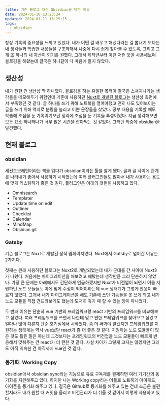 ```yaml
---
title: 기존 블로그 대신 Obsidian을 택한 이유
date: 2024-01-10 13:23:24
updated: 2024-01-11 13:29:15
tags:
  - obsidian
---
```

항상 기록의 중요성을 느끼고 있었다. 내가 어떤 걸 배우고 해냈다라는 걸 뽑내기 보다는 내 생각들과 학습한 내용들을 구조화해서 나중에 다시 쉽게 찾아볼 수 있도록, 그리고 그게 또 하나의 내 자산이 되기를 원했다. 그래서 제작년부터 이런 저런 툴을 사용해보며 블로깅을 해왔는데 결국은 하나같이 다 마음에 들지 않았다.
## 생산성
내가 원한 건 생산성 딱 하나였다. 블로깅을 하는 유일한 목적이 결국은 스쳐지나가는 생각들을 메모해두기 위함인데 기존에 사용하던 [Nuxt로 개발된 블로그](https://github.com/theminjunchoi/ex-blog)는 생산성 측면에서 부족했던 것 같다. 글 하나를 쓰기 위해 노트북을 열어야했고 괜히 나도 있어보이는 글을 쓰기 위해 억지로 분량을 늘리고 이쁜 문장들을 찾았다. 공부 내용을 기록할 때도 학습에 초점을 둔 기록이기보단 정리에 초점을 둔 기록들 투성이었다. 지금 생각해보면 모든 요소 하나하나가 너무 많은 시간을 잡아먹는 것 같았다. 그러던 와중에 obsidian을 발견했다.
## 현재 블로그
### obsidian
세컨드브레인이라는 책을 읽다가 obsidian이라는 툴을 알게 됐다. 글과 글 사이에 관계를 나타내기 좋아서 사용하기 시작했는데 여러 플러그인들도 많아서 내가 사용하는 용도에 맞게 커스텀하기 좋은 것 같다. 플러그인은 아래의 것들을 사용하고 있다.
- Omnisearch
- Templater
- Update time on edit
- Outliner
- Checklist
- Calendar
- MindMap
- Obsidian git
### Gatsby
기존 블로그는 Nuxt로 개발된 정적 웹페이지였다. Nuxt에서 Gatsby로 넘어간 이유는 2가지다.

첫째는 원래 사용하던 블로그는 Nuxt2로 개발되었는데 내가 군대를 간 사이에 Nuxt3가 나왔다. 처음에는 마이그레이션을 해보려고 해봤는데 생각만큼 그리 단순하지 않았다. 가장 큰 문제는 아래에서도 간단하게 언급하겠지만 Nuxt가 버전업이 되면서 이를 지원하던 노드 모듈들도 이에 맞게 수정이 되어야하는데 vue 생태계가 그렇게 반응이 빠르지 않았다. 그래서 내가 마이그레이션을 해도 기존에 쓰던 기능들을 못 쓰게 되고 내가 노드 모듈을 직접 건드려보기도 했는데 도저히 휴가 때 할 수 있는 양이 아니었다.

두 번째 이유는 단순히 vue 기반의 프레임워크랑 react 기반의 프레임워크를 비교해보고 싶었다. 여러 프레임워크를 쓰면서 나한테 맞고 편한 프레임워크를 찾아보고 싶었고 얼마나 많이 다른지 단순 호기심에서 시작했다. 좀 더 써봐야 알겠지만 프레임워크를 지원하는 생태계는 역시 vue보단 react가 좀 더 좋은 것 같다. 지원하는 노드 모듈들이 많은 것도 틀린 말은 아닌데 그것보다는 프레임워크의 버전업을 노드 모듈들이 빠르게 반응해서 맞춰주는 건 react가 더 편한 것 같다. 사실 차이가 그렇게 크지는 않겠지만 그래도 아직 익숙한 건 아직까지 vue인 것 같다. 
### 동기화: Working Copy
obsidian에서 obsidian sync라는 기능으로 유료 구독제를 결제하면 여러 기기간의 동기화를 지원해주고 있다. 하지만 나는 Working copy라는 어플로 노트북과 아이패드, 아이폰을 동기화 해주고 있다.  결국은 Github로 동기화를 해주고 있는 건데 조금은 불편할지라도 내가 원할 때 커밋을 올리고 버전관리가 더 쉬울 것 같아서 이렇게 사용하고 있다.